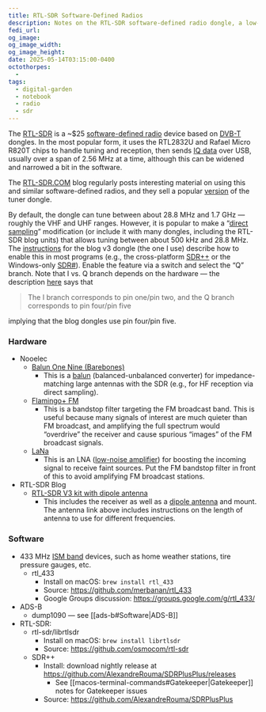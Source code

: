 ```yaml
---
title: RTL-SDR Software-Defined Radios
description: Notes on the RTL-SDR software-defined radio dongle, a low-cost radio receiver capable of HF, VHF, and UHF reception
fedi_url: 
og_image: 
og_image_width: 
og_image_height: 
date: 2025-05-14T03:15:00-0400
octothorpes:
  - 
tags:
  - digital-garden
  - notebook
  - radio
  - sdr
---
```


The [RTL-SDR](https://en.wikipedia.org/wiki/Software-defined_radio#RTL-SDR) is a ~$25 [software-defined radio](https://en.wikipedia.org/wiki/Software-defined_radio) device based on [DVB-T](https://en.wikipedia.org/wiki/DVB-T) dongles. In the most popular form, it uses the RTL2832U and Rafael Micro R820T chips to handle tuning and reception, then sends [IQ data](https://en.wikipedia.org/wiki/In-phase_and_quadrature_components#I/Q_data) over USB, usually over a span of 2.56 MHz at a time, although this can be widened and narrowed a bit in the software.

The [RTL-SDR.COM](https://www.rtl-sdr.com/) blog regularly posts interesting material on using this and similar software-defined radios, and they sell a popular [version](https://www.rtl-sdr.com/buy-rtl-sdr-dvb-t-dongles/) of the tuner dongle. 

By default, the dongle can tune between about 28.8 MHz and 1.7 GHz — roughly the VHF and UHF ranges. However, it is popular to make a “[direct sampling](https://www.rtl-sdr.com/rtl-sdr-direct-sampling-mode/)” modification (or include it with many dongles, including the RTL-SDR blog units) that allows tuning between about 500 kHz and 28.8 MHz. The [instructions](https://www.rtl-sdr.com/rtl-sdr-blog-v-3-dongles-user-guide/) for the blog v3 dongle (the one I use) describe how to enable this in most programs (e.g., the cross-platform [SDR++](https://www.sdrpp.org/) or the Windows-only [SDR#](https://airspy.com/download/)). Enable the feature via a switch and select the “Q” branch. Note that I vs. Q branch depends on the hardware — the description [here](https://www.rtl-sdr.com/rtl-sdr-direct-sampling-mode/) says that 

> The I branch corresponds to pin one/pin two, and the Q branch corresponds to pin four/pin five

implying that the blog dongles use pin four/pin five.

### Hardware
- Nooelec
	- [Balun One Nine (Barebones)](https://www.nooelec.com/store/balun-one-nine-v2-barebones.html)
		- This is a [balun](https://en.wikipedia.org/wiki/Balun) (balanced-unbalanced converter) for impedance-matching large antennas with the SDR (e.g., for HF reception via direct sampling).
	- [Flamingo+ FM](https://www.nooelec.com/store/flamingo-plus-fm.html)
		- This is a bandstop filter targeting the FM broadcast band. This is useful because many signals of interest are much quieter than FM broadcast, and amplifying the full spectrum would “overdrive” the receiver and cause spurious “images” of the FM broadcast signals.
	- [LaNa](https://www.nooelec.com/store/lana.html)
		- This is an LNA ([low-noise amplifier](https://en.wikipedia.org/wiki/Low-noise_amplifier)) for boosting the incoming signal to receive faint sources. Put the FM bandstop filter in front of this to avoid amplifying FM broadcast stations.
- RTL-SDR Blog
	- [RTL-SDR V3 kit with dipole antenna](https://www.rtl-sdr.com/buy-rtl-sdr-dvb-t-dongles/)
		- This includes the receiver as well as a [dipole antenna](https://www.rtl-sdr.com/using-our-new-dipole-antenna-kit/) and mount. The antenna link above includes instructions on the length of antenna to use for different frequencies.

### Software
- 433 MHz [ISM band](https://en.wikipedia.org/wiki/ISM_radio_band) devices, such as home weather stations, tire pressure gauges, etc.
	- rtl_433 
		- Install on macOS: `brew install rtl_433`
		- Source: <https://github.com/merbanan/rtl_433>
		- Google Groups discussion: <https://groups.google.com/g/rtl_433/>
- ADS-B
	- dump1090 — see [[ads-b#Software|ADS-B]]
- RTL-SDR: 
	- rtl-sdr/librtlsdr 
		- Install on macOS: `brew install librtlsdr`
		- Source: <https://github.com/osmocom/rtl-sdr>
	- SDR++
		- Install: download nightly release at <https://github.com/AlexandreRouma/SDRPlusPlus/releases>
			- See [[macos-terminal-commands#Gatekeeper|Gatekeeper]] notes for Gatekeeper issues
		- Source: <https://github.com/AlexandreRouma/SDRPlusPlus>